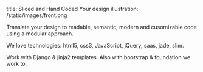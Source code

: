 title: Sliced and Hand Coded Your design
illustration: /static/images/front.png

Translate your design to readable, semantic, modern and cusomizable code using  a modular approach.

We love technologies: html5, css3, JavaScript, jQuery, saas, jade, slim. 

Work with Django & jinja2 templates. 
Also with bootstrap & foundation we work to.
